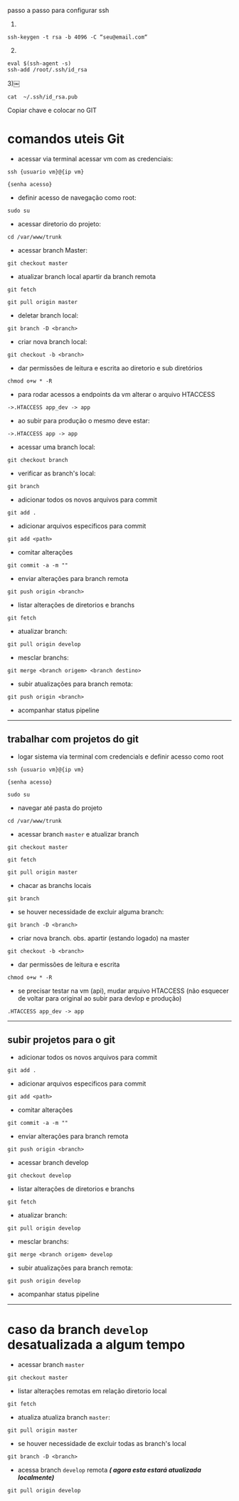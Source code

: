 passo a passo para configurar ssh

1)
~~~
ssh-keygen -t rsa -b 4096 -C “seu@email.com“
~~~
2)
~~~
eval $(ssh-agent -s)
ssh-add /root/.ssh/id_rsa
~~~
3)￼
~~~
cat  ~/.ssh/id_rsa.pub
~~~
Copiar chave e colocar no GIT



# comandos uteis Git

- acessar via terminal acessar vm com as credenciais:
~~~
ssh {usuario vm}@{ip vm}
~~~

~~~
{senha acesso}
~~~

- definir acesso de navegação como root:
~~~
sudo su
~~~

- acessar diretorio do projeto:
~~~
cd /var/www/trunk
~~~

- acessar branch Master: 
~~~
git checkout master
~~~

- atualizar branch local apartir da branch remota
~~~
git fetch
~~~
~~~
git pull origin master
~~~

- deletar branch local: 
~~~
git branch -D <branch>
~~~

- criar nova branch local:
~~~
git checkout -b <branch>
~~~

- dar permissões de leitura e escrita ao diretorio e sub diretórios
~~~
chmod o+w * -R
~~~

- para rodar acessos a endpoints da vm alterar o arquivo HTACCESS
~~~
->.HTACCESS app_dev -> app
~~~

- ao subir para produção o mesmo deve estar:
~~~
->.HTACCESS app -> app
~~~

- acessar uma branch local:
~~~
git checkout branch
~~~

- verificar as branch's local:
~~~
git branch 
~~~

- adicionar todos os novos arquivos para commit
~~~
git add .
~~~

- adicionar  arquivos especificos para commit
~~~
git add <path>
~~~

- comitar alterações
~~~
git commit -a -m ""
~~~

- enviar alterações para branch remota
~~~
git push origin <branch>
~~~

- listar alterações de diretorios e branchs
~~~
git fetch
~~~

- atualizar branch:
~~~
git pull origin develop
~~~

- mesclar branchs:
~~~
git merge <branch origem> <branch destino> 
~~~

- subir atualizações para branch remota:
~~~ 
git push origin <branch>  
~~~

- acompanhar status pipeline 

---
## trabalhar com projetos do git

- logar sistema via terminal com credencials e definir acesso como root
~~~
ssh {usuario vm}@{ip vm}
~~~
~~~
{senha acesso}
~~~
~~~
sudo su
~~~

- navegar até pasta do projeto
~~~
cd /var/www/trunk
~~~

- acessar branch `master` e atualizar branch
~~~
git checkout master
~~~
~~~
git fetch
~~~
~~~
git pull origin master
~~~

- chacar as branchs locais
~~~
git branch 
~~~

- se houver necessidade de excluir alguma branch:
~~~
git branch -D <branch>
~~~

- criar nova branch. obs. apartir (estando logado) na master
~~~
git checkout -b <branch>
~~~

- dar permissões de leitura e escrita
~~~
chmod o+w * -R
~~~

- se precisar testar na vm (api), mudar arquivo HTACCESS (não esquecer de voltar para original ao subir para devlop e produção)
~~~
.HTACCESS app_dev -> app
~~~

---
## subir projetos para o git

- adicionar todos os novos arquivos para commit
~~~
git add .
~~~

- adicionar  arquivos especificos para commit
~~~
git add <path>
~~~

- comitar alterações
~~~
git commit -a -m ""
~~~

- enviar alterações para branch remota
~~~
git push origin <branch>
~~~

- acessar branch develop
~~~
git checkout develop
~~~

- listar alterações de diretorios e branchs
~~~
git fetch
~~~

- atualizar branch:
~~~
git pull origin develop
~~~

- mesclar branchs:
~~~
git merge <branch origem> develop
~~~

- subir atualizações para branch remota:
~~~ 
git push origin develop
~~~

- acompanhar status pipeline 

---

# caso da branch `develop` desatualizada a algum tempo

- acessar branch `master`
~~~
git checkout master
~~~

- listar alterações remotas em relação diretorio local
~~~
git fetch
~~~

- atualiza atualiza branch `master`:
~~~
git pull origin master
~~~

- se houver necessidade de excluir todas as branch's local
~~~
git branch -D <branch>
~~~

- acessa branch `develop` remota ***( agora esta estará atualizada localmente)***
~~~
git pull origin develop
~~~

